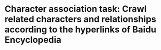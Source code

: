 # Character association task: Crawl related characters and relationships according to the hyperlinks of Baidu Encyclopedia
